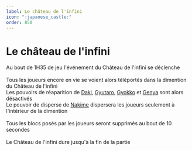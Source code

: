 ```yaml
---
label: Le château de l'infini
icon: ":japanese_castle:"
order: 850
---
```


# Le château de l'infini


Au bout de 1H35 de jeu l'événement du Château de l'infini se déclenche <br>
<br>
Tous les joueurs encore en vie se voient alors téléportés dans la dimention du Château de l'infini <br>
Les pouvoirs de réaparition de [Daki](../roles/demon/daki_gyutaro), [Gyutaro](../roles/demon/daki_gyutaro), [Gyokko](../roles/demon/gyokko) et [Genya](../roles/solo/genya) sont alors désactivés <br>
Le pouvoir de disperse de [Nakime](../roles/demon/nakime) dispersera les joueurs seulement à l'intérieur de la dimention <br>
<br>
Tous les blocs posés par les joueurs seront supprimés au bout de 10 secondes <br>
<br>
Le Château de l'infini dure jusqu'à la fin de la partie
